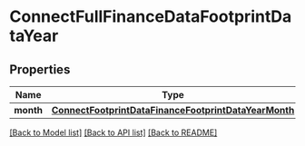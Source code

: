 # ConnectFullFinanceDataFootprintDataYear

## Properties
Name | Type | Description | Notes
------------ | ------------- | ------------- | -------------
**month** | [**ConnectFootprintDataFinanceFootprintDataYearMonth**](ConnectFootprintDataFinanceFootprintDataYearMonth.md) |  | [optional] 

[[Back to Model list]](../README.md#documentation-for-models) [[Back to API list]](../README.md#documentation-for-api-endpoints) [[Back to README]](../README.md)

